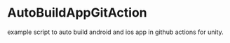 # AutoBuildAppGitAction
example script to auto build android and ios app in github actions for unity.
